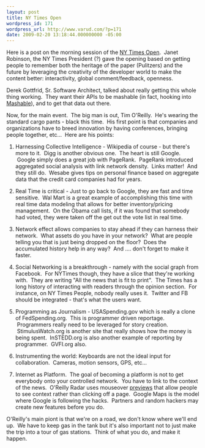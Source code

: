 ```yaml
---
layout: post
title: NY Times Open
wordpress_id: 171
wordpress_url: http://www.varud.com/?p=171
date: 2009-02-20 13:18:44.000000000 -05:00
---
```

Here is a post on the morning session of the <a href="http://open.blogs.nytimes.com/">NY Times Open</a>.  Janet Robinson, the NY Times President (?) gave the opening based on getting people to remember both the heritage of the paper (Pulitzers) and the future by leveraging the creativity of the developer world to make the content better: interactivity, global comment/feedback, openness.

Derek Gottfrid, Sr. Software Architect, talked about really getting this whole thing working.  They want their APIs to be mashable (in fact, hooking into <a href="http://mashable.com">Mashable</a>), and to get that data out there.

Now, for the main event.  The big man is out, Tim O'Reilly.  He's wearing the standard cargo pants - black this time.  His first point is that companies and organizations have to breed innovation by having conferences, bringing people together, etc...  Here are his points:

1. Harnessing Collective Intelligence - Wikipedia of course - but there's more to it.  Digg is another obvious one.  The heart is still Google.  Google simply does a great job with PageRank.  PageRank introduced aggregated social analysis with link network density.  Links matter!  And they still do.  Wesabe gives tips on personal finance based on aggregate data that the credit card companies had for years.  

2. Real Time is critical - Just to go back to Google, they are fast and time sensitive.  Wal Mart is a great example of accomplishing this time with real time data modeling that allows for better inventory/pricing management.  On the Obama call lists, if it was found that somebody had voted, they were taken off the get out the vote list in real time.

3. Network effect allows companies to stay ahead if they can harness their network.  What assets do you have in your network?  What are people telling you that is just being dropped on the floor?  Does the accumulated history help in any way?  And .... don't forget to make it faster.

4. Social Networking is a breakthrough - namely with the social graph from Facebook.  For NYTimes though, they have a slice that they're working with.  They are writing "All the news that is fit to print".  The Times has a long history of interacting with readers through the opinion section.  For instance, on NY Times People, nobody really uses it.  Twitter and FB should be integrated - that's what the users want.

5. Programming as Journalism - USASpending.gov which is really a clone of FedSpending.org.  This is programmer driven reportage.  Programmers really need to be leveraged for story creation.  StimulusWatch.org is another site that really shows how the money is being spent.  InSTEDD.org is also another example of reporting by programmer.  GVFI.org also.

6. Instrumenting the world: Keyboards are not the ideal input for collaboration.  Cameras, motion sensors, GPS, etc...

7. Internet as Platform.  The goal of becoming a platform is not to get everybody onto your controlled network.  You have to link to the context of the news.  O'Reilly Radar uses mouseover <a href="http://apture.com">previews</a> that allow people to see context rather than clicking off a page.  Google Maps is the model where Google is following the hacks.  Partners and random hackers may create new features before you do.

O'Reilly's main piont is that we're on a road, we don't know where we'll end up.  We have to keep gas in the tank but it's also important not to just make the trip into a tour of gas stations.  Think of what you do, and make it happen.
